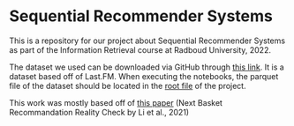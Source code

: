 # Sequential Recommender Systems 
This is a repository for our project about Sequential Recommender Systems as part of the Information Retrieval course at Radboud University, 2022. 

The dataset we used can be downloaded via GitHub through [this link](https://github.com/eifuentes/lastfm-dataset-1K/releases/download/v1.0/lastfm-dataset-1k.snappy.parquet). It is a dataset based off of Last.FM.
When executing the notebooks, the parquet file of the dataset should be located in the [root file](https://github.com/zoecrouzet/Sequential-Recommender-Systems) of the project.

This work was mostly based off of [this paper](https://arxiv.org/abs/2109.14233) (Next Basket Recommandation Reality Check by Li et al., 2021)
